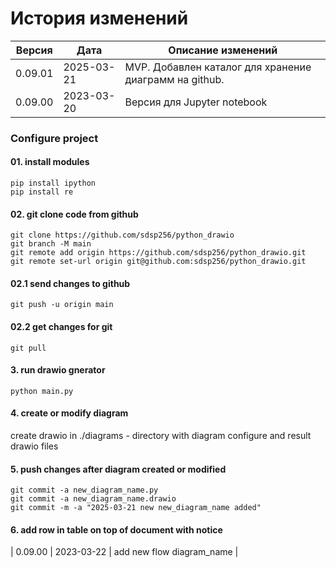 # История изменений

| Версия  | Дата       | Описание изменений                                     |
|---------|------------|--------------------------------------------------------|
| 0.09.01 | 2025-03-21 | MVP. Добавлен каталог для хранение диаграмм на github. |
| 0.09.00 | 2023-03-20 | Версия для Jupyter notebook                            |


### Configure project

#### 01. install modules 
```
pip install ipython
pip install re
```

#### 02. git clone code from github
```
git clone https://github.com/sdsp256/python_drawio
git branch -M main
git remote add origin https://github.com/sdsp256/python_drawio.git
git remote set-url origin git@github.com:sdsp256/python_drawio.git
```

#### 02.1 send changes to github 
```git push -u origin main```

#### 02.2 get changes for git
```
git pull
```

#### 3. run drawio gnerator 
```
python main.py
```

#### 4. create or modify diagram 
create drawio in  ./diagrams - directory with diagram configure and result drawio files 


#### 5. push changes after diagram created or modified   
```
git commit -a new_diagram_name.py  
git commit -a new_diagram_name.drawio  
git commit -m -a "2025-03-21 new new_diagram_name added"
```

#### 6. add row in table on top of document with notice 

| 0.09.00 | 2023-03-22 | add new flow diagram_name                            |



